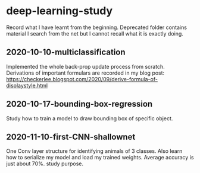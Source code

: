 # deep-learning-study
Record what I have learnt from the beginning. Deprecated folder contains material I search from the net but I cannot recall what it is exactly doing.

## 2020-10-10-multiclassification
Implemented the whole back-prop update process from scratch. Derivations of important formulars are recorded in my blog post:
https://checkerlee.blogspot.com/2020/09/derive-formula-of-displaystyle.html

## 2020-10-17-bounding-box-regression
Study how to train a model to draw bounding box of specific object.

## 2020-11-10-first-CNN-shallownet
One Conv layer structure for identifying animals of 3 classes. Also learn how to serialize my model and load my trained weights. Average accuracy is just about 70%. study purpose.
